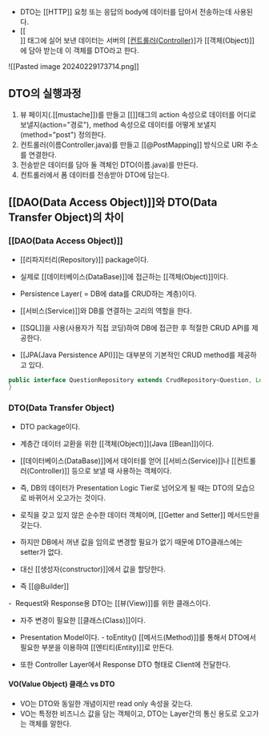 - DTO는 [[HTTP]] 요청 또는 응답의 body에 데이터를 답아서 전송하는데 사용된다.
- [[<form>]] 태그에 실어 보낸 데이터는 서버의 [[컨트롤러(Controller)]](컨트롤러)가 [[객체(Object)]]에 담아 받는데 이 객체를 DTO라고 한다.



![[Pasted image 20240229173714.png]]
## DTO의 실행과정

1. 뷰 페이지(.[[mustache]])를 만들고 [[<form>]]태그의 action 속성으로 데이터를 어디로 보낼지(action="경로"), method 속성으로 데이터를 어떻게 보낼지(method="post") 정의한다.
2. 컨트롤러(이름Controller.java)를 만들고 [[@PostMapping]] 방식으로 URI 주소를 연결한다.
3. 전송받은 데이터를 담아 둘 객체인 DTO(이름.java)를 만든다.
4. 컨트롤러에서 폼 데이터를 전송받아 DTO에 담는다. 




## [[DAO(Data Access Object)]]와 DTO(Data Transfer Object)의 차이

### [[DAO(Data Access Object)]]

- [[리파지터리(Repository)]] package이다.

-  실제로 [[데이터베이스(DataBase)]]에 접근하는 [[객체(Object)]]이다.

- Persistence Layer( = DB에 data를 CRUD하는 계층)이다.
- [[서비스(Service)]]와 DB를 연결하는 고리의 역할을 한다.

- [[SQL]]을 사용(사용자가 직접 코딩)하여 DB에 접근한 후 적절한 CRUD API를 제공한다.
- [[JPA(Java Persistence API)]]는 대부분의 기본적인 CRUD method를 제공하고 있다.

```java
public interface QuestionRepository extends CrudRepository<Question, Long> {
}
```

### DTO(Data Transfer Object)

- DTO package이다.
- 계층간 데이터 교환을 위한 [[객체(Object)]](Java [[Bean]])이다.

- [[데이터베이스(DataBase)]]에서 데이터를 얻어 [[서비스(Service)]]나 [[컨트롤러(Controller)]] 등으로 보낼 때 사용하는 객체이다.

- 즉, DB의 데이터가 Presentation Logic Tier로 넘어오게 될 때는 DTO의 모습으로 바뀌어서 오고가는 것이다.

- 로직을 갖고 있지 않은 순수한 데이터 객체이며, [[Getter and Setter]] 메서드만을 갖는다.
- 하지만 DB에서 꺼낸 값을 임의로 변경할 필요가 없기 때문에 DTO클래스에는 setter가 없다.
- 대신 [[생성자(constructor)]]에서 값을 할당한다.
- 즉 [[@Builder]]

-  Request와 Response용 DTO는 [[뷰(View)]]를 위한 클래스이다.

- 자주 변경이 필요한 [[클래스(Class)]]이다.

- Presentation Model이다.
- toEntity() [[메서드(Method)]]를 통해서 DTO에서 필요한 부분을 이용하여 [[엔티티(Entity)]]로 만든다.

- 또한 Controller Layer에서 Response DTO 형태로 Client에 전달한다.

#### VO(Value Object) 클래스 vs DTO

- VO는 DTO와 동일한 개념이지만 read only 속성을 갖는다.  
- VO는 특정한 비즈니스 값을 담는 객체이고, DTO는 Layer간의 통신 용도로 오고가는 객체를 말한다.